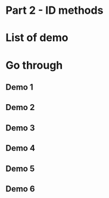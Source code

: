# Part 2 - ID methods

# List of demo

# Go through
## Demo 1

## Demo 2

## Demo 3

## Demo 4

## Demo 5

## Demo 6
